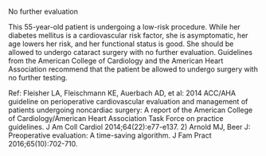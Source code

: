 No further evaluation

This 55-year-old patient is undergoing a low-risk procedure. While her diabetes mellitus is a cardiovascular risk factor, she is asymptomatic, her age lowers her risk, and her functional status is good. She should be allowed to undergo cataract surgery with no further evaluation. Guidelines from the American College of Cardiology and the American Heart Association recommend that the patient be allowed to undergo surgery with no further testing.

Ref: Fleisher LA, Fleischmann KE, Auerbach AD, et al: 2014 ACC/AHA guideline on perioperative cardiovascular evaluation and management of patients undergoing noncardiac surgery: A report of the American College of Cardiology/American Heart Association Task Force on practice guidelines. J Am Coll Cardiol 2014;64(22):e77-e137.  2) Arnold MJ, Beer J: Preoperative evaluation: A time-saving algorithm. J Fam Pract 2016;65(10):702-710.
